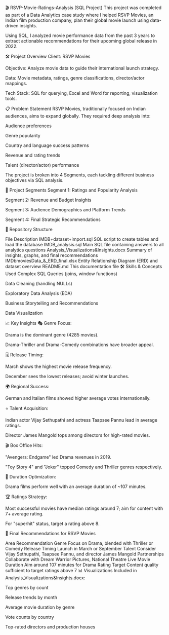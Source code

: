 🎬 RSVP-Movie-Ratings-Analysis (SQL Project)
This project was completed as part of a Data Analytics case study where I helped RSVP Movies, an Indian film production company, plan their global movie launch using data-driven insights.

Using SQL, I analyzed movie performance data from the past 3 years to extract actionable recommendations for their upcoming global release in 2022.

🛠 Project Overview
Client: RSVP Movies

Objective: Analyze movie data to guide their international launch strategy.

Data: Movie metadata, ratings, genre classifications, director/actor mappings.

Tech Stack: SQL for querying, Excel and Word for reporting, visualization tools.

📋 Problem Statement
RSVP Movies, traditionally focused on Indian audiences, aims to expand globally.
They required deep analysis into:

Audience preferences

Genre popularity

Country and language success patterns

Revenue and rating trends

Talent (director/actor) performance

The project is broken into 4 Segments, each tackling different business objectives via SQL analysis.

🧩 Project Segments
Segment 1: Ratings and Popularity Analysis

Segment 2: Revenue and Budget Insights

Segment 3: Audience Demographics and Platform Trends

Segment 4: Final Strategic Recommendations

📂 Repository Structure

File	Description
IMDB+dataset+import.sql	SQL script to create tables and load the database
IMDB_analysis.sql	Main SQL file containing answers to all analytics questions
Analysis_Visualizations&Insights.docx	Summary of insights, graphs, and final recommendations
IMDbmoviesData_&_ERD_final.xlsx	Entity Relationship Diagram (ERD) and dataset overview
README.md	This documentation file
🛠 Skills & Concepts Used
Complex SQL Queries (joins, window functions)

Data Cleaning (handling NULLs)

Exploratory Data Analysis (EDA)

Business Storytelling and Recommendations

Data Visualization

📈 Key Insights
🎭 Genre Focus:

Drama is the dominant genre (4285 movies).

Drama-Thriller and Drama-Comedy combinations have broader appeal.

🗓️ Release Timing:

March shows the highest movie release frequency.

December sees the lowest releases; avoid winter launches.

🌍 Regional Success:

German and Italian films showed higher average votes internationally.

⭐ Talent Acquisition:

Indian actor Vijay Sethupathi and actress Taapsee Pannu lead in average ratings.

Director James Mangold tops among directors for high-rated movies.

🎬 Box Office Hits:

"Avengers: Endgame" led Drama revenues in 2019.

"Toy Story 4" and "Joker" topped Comedy and Thriller genres respectively.

🧮 Duration Optimization:

Drama films perform well with an average duration of ~107 minutes.

🏆 Ratings Strategy:

Most successful movies have median ratings around 7; aim for content with 7+ average rating.

For "superhit" status, target a rating above 8.

🎯 Final Recommendations for RSVP Movies

Area	Recommendation
Genre	Focus on Drama, blended with Thriller or Comedy
Release Timing	Launch in March or September
Talent	Consider Vijay Sethupathi, Taapsee Pannu, and director James Mangold
Partnerships	Collaborate with Dream Warrior Pictures, National Theatre Live
Movie Duration	Aim around 107 minutes for Drama
Rating Target	Content quality sufficient to target ratings above 7
📊 Visualizations
Included in Analysis_Visualizations&Insights.docx:

Top genres by count

Release trends by month

Average movie duration by genre

Vote counts by country

Top-rated directors and production houses

